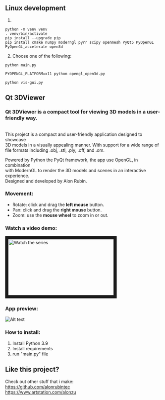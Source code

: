 ## Linux development
1. 
```
python -m venv venv
. venv/bin/activate
pip install --upgrade pip
pip install cmake numpy moderngl pyrr scipy openmesh PyQt5 PyOpenGL PyOpenGL_accelerate open3d
```

2. Choose one of the following:
```
python main.py

PYOPENGL_PLATFORM=x11 python opengl_open3d.py

python vis-gui.py
```

## Qt 3DViewer
### Qt 3DViewer is a compact tool for viewing 3D models in a user-friendly way. 

<br>This project is a compact and user-friendly application designed to showcase 
<br>3D models in a visually appealing manner. With support for a wide range of 
<br>file formats including .obj, .stl, .ply, .off, and .om.

Powered by Python the PyQt framework, the app use OpenGL, in combination 
<br>with ModernGL to render the 3D models and scenes in an interactive experience.
<br>Designed and developed by Alon Rubin.


### Movement:
- Rotate:  click and drag the <b>left mouse</b> button.
- Pan: click and drag the <b>right mouse</b> button.
- Zoom: use the <b>mouse wheel</b> to zoom in or out.

### Watch a video demo:

<a href="https://www.youtube.com/watch?v=ZwK2B9AODtw&ab_channel=ALONZUBINA" target="_blank">
<img src="https://i.ytimg.com/an_webp/ZwK2B9AODtw/mqdefault_6s.webp?du=3000&sqp=CNTB6Z4G&rs=AOn4CLCHnn6Hr9zfh7cAxOX0AsEJMwo2Yg" alt="Watch the series" width="340" height="180" border="10" />
</a>

### App preview:
![Alt text](https://github.com/alonrubintec/3DViewer/blob/master/resource/app_preview.PNG?raw=true "app_preview.png")

### How to install:

1. Install Python 3.9
2. Install requirements
3. run "main.py" file

## Like this project?

Check out other stuff that i make:
<br>https://github.com/alonrubintec
<br>https://www.artstation.com/alonzu
